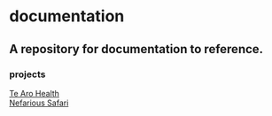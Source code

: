 # documentation
A repository for documentation to reference.
----
### projects
[Te Aro Health](projects/tearohealth.md)  
[Nefarious Safari](projects/nefarioussafari.md)  


